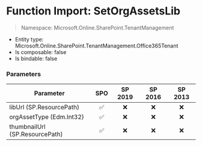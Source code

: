 # Function Import: SetOrgAssetsLib

> Namespace: Microsoft.Online.SharePoint.TenantManagement

- Entity type: Microsoft.Online.SharePoint.TenantManagement.Office365Tenant
- Is composable: false
- Is bindable: false

### Parameters

Parameter | SPO | SP 2019 | SP 2016 | SP 2013
----------|:---:|:-------:|:-------:|:-------:
libUrl (SP.ResourcePath) | ✅ | ❌ | ❌ | ❌
orgAssetType (Edm.Int32) | ✅ | ❌ | ❌ | ❌
thumbnailUrl (SP.ResourcePath) | ✅ | ❌ | ❌ | ❌